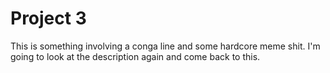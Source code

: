 # Project 3

This is something involving a conga line and some hardcore meme shit. I'm going to look at the description again and come back to this.
